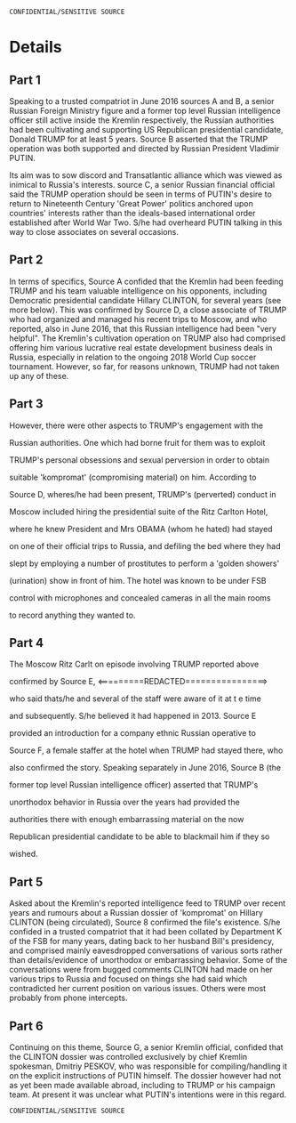 ```
CONFIDENTIAL/SENSITIVE SOURCE
```

# Details

## Part 1

Speaking to a trusted compatriot in June 2016 sources A and B, a senior Russian Foreign Ministry figure and a former top level Russian intelligence officer still active inside the Kremlin respectively, the Russian authorities had been cultivating and supporting US Republican presidential candidate, Donald TRUMP for at least 5 years. Source B asserted  that the TRUMP operation was both supported and directed by Russian President Vladimir PUTIN. 

Its aim was to sow discord and Transatlantic alliance which was viewed as inimical to Russia's interests. source C, a senior Russian financial official said the TRUMP operation should be seen in terms of PUTIN's desire to return to Nineteenth Century 'Great Power' politics anchored upon countries' interests rather than the ideals-based international order established after World War Two. S/he had overheard PUTIN talking in this way to close associates on several occasions.



## Part 2

In terms of specifics, Source A confided that the Kremlin had been feeding TRUMP and his team valuable intelligence on his opponents, including Democratic presidential candidate Hillary CLINTON, for several years \(see more below\). This was confirmed by Source D, a close associate of TRUMP who had organized and managed his recent trips to Moscow, and who reported, also in June 2016, that this Russian intelligence had been "very helpful". The Kremlin's cultivation operation on TRUMP also had comprised offering him various lucrative real estate development business deals in Russia, especially in relation to the ongoing 2018 World Cup soccer tournament. However, so far, for reasons unknown, TRUMP had not taken up any of these.



## Part 3

However, there were other aspects to TRUMP's engagement with the

Russian authorities. One which had borne fruit for them was to exploit

TRUMP's personal obsessions and sexual perversion in order to obtain

suitable 'kompromat' \(compromising material\) on him. According to

Source D, wheres/he had been present, TRUMP's \(perverted\) conduct in

Moscow included hiring the presidential suite of the Ritz Carlton Hotel,

where he knew President and Mrs OBAMA \(whom he hated\) had stayed

on one of their official trips to Russia, and defiling the bed where they had

slept by employing a number of prostitutes to perform a 'golden showers'

\(urination\) show in front of him. The hotel was known to be under FSB

control with microphones and concealed cameras in all the main rooms

to record anything they wanted to.





## Part 4

The Moscow Ritz Carlton episode involving TRUMP reported above

confirmed by Source E, &lt;=========REDACTED================&gt;

who said thats/he and several of the staff were aware of it at t e time

and subsequently. S/he believed it had happened in 2013. Source E

provided an introduction for a company ethnic Russian operative to

Source F, a female staffer at the hotel when TRUMP had stayed there, who

also confirmed the story. Speaking separately in June 2016, Source B \(the

former top level Russian intelligence officer\) asserted that TRUMP's

unorthodox behavior in Russia over the years had provided the

authorities there with enough embarrassing material on the now

Republican presidential candidate to be able to blackmail him if they so

wished.



## Part 5



Asked about the Kremlin's reported intelligence feed to TRUMP over recent years and rumours about a Russian dossier of 'kompromat' on Hillary CLINTON \(being circulated\), Source 8 confirmed the file's existence. S/he confided in a trusted compatriot that it had been collated by Department K of the FSB for many years, dating back to her husband Bill's presidency, and comprised mainly eavesdropped conversations of various sorts rather than details/evidence of unorthodox or embarrassing behavior. Some of the conversations were from bugged comments CLINTON had made on her various trips to Russia and focused on things she had said which contradicted her current position on various issues. Others were most probably from phone intercepts.



## Part 6

Continuing on this theme, Source G, a senior Kremlin official, confided that the CLINTON dossier was controlled exclusively by chief Kremlin spokesman, Dmitriy PESKOV, who was responsible for compiling/handling it on the explicit instructions of PUTIN himself. The dossier however had not as yet been made available abroad, including to TRUMP or his campaign team. At present it was unclear what PUTIN's intentions were in this regard.



```
CONFIDENTIAL/SENSITIVE SOURCE
```





















